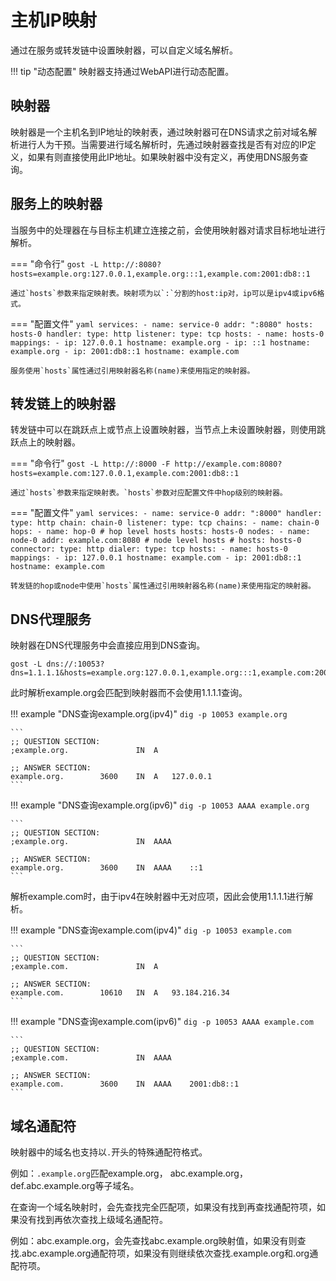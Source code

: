 # 主机IP映射

通过在服务或转发链中设置映射器，可以自定义域名解析。

!!! tip "动态配置"
    映射器支持通过WebAPI进行动态配置。

## 映射器

映射器是一个主机名到IP地址的映射表，通过映射器可在DNS请求之前对域名解析进行人为干预。当需要进行域名解析时，先通过映射器查找是否有对应的IP定义，如果有则直接使用此IP地址。如果映射器中没有定义，再使用DNS服务查询。

## 服务上的映射器

当服务中的处理器在与目标主机建立连接之前，会使用映射器对请求目标地址进行解析。

=== "命令行"
	```
	gost -L http://:8080?hosts=example.org:127.0.0.1,example.org:::1,example.com:2001:db8::1
	```

	通过`hosts`参数来指定映射表。映射项为以`:`分割的host:ip对，ip可以是ipv4或ipv6格式。

=== "配置文件"
    ```yaml
	services:
	- name: service-0
	  addr: ":8080"
      hosts: hosts-0
	  handler:
		type: http
	  listener:
		type: tcp
	hosts:
	- name: hosts-0
	  mappings:
	  - ip: 127.0.0.1
		hostname: example.org
	  - ip: ::1
		hostname: example.org
	  - ip: 2001:db8::1
		hostname: example.com
	```

	服务使用`hosts`属性通过引用映射器名称(name)来使用指定的映射器。

## 转发链上的映射器

转发链中可以在跳跃点上或节点上设置映射器，当节点上未设置映射器，则使用跳跃点上的映射器。

=== "命令行"
	```
	gost -L http://:8000 -F http://example.com:8080?hosts=example.com:127.0.0.1,example.com:2001:db8::1
	```

	通过`hosts`参数来指定映射表。`hosts`参数对应配置文件中hop级别的映射器。

=== "配置文件"
    ```yaml
	services:
	- name: service-0
	  addr: ":8000"
	  handler:
		type: http
		chain: chain-0
	  listener:
		type: tcp
	chains:
    - name: chain-0
      hops:
      - name: hop-0
	    # hop level hosts
        hosts: hosts-0
        nodes:
		- name: node-0
		  addr: example.com:8080
	      # node level hosts
          # hosts: hosts-0
		  connector:
			type: http
		  dialer:
			type: tcp
	hosts:
	- name: hosts-0
	  mappings:
	  - ip: 127.0.0.1
		hostname: example.com
	  - ip: 2001:db8::1
		hostname: example.com
	```

	转发链的hop或node中使用`hosts`属性通过引用映射器名称(name)来使用指定的映射器。

## DNS代理服务

映射器在DNS代理服务中会直接应用到DNS查询。

```
gost -L dns://:10053?dns=1.1.1.1&hosts=example.org:127.0.0.1,example.org:::1,example.com:2001:db8::1
```

此时解析example.org会匹配到映射器而不会使用1.1.1.1查询。

!!! example "DNS查询example.org(ipv4)"
	```
	dig -p 10053 example.org
	```

	```
	;; QUESTION SECTION:
    ;example.org.				IN	A

    ;; ANSWER SECTION:
    example.org.		3600	IN	A	127.0.0.1
	```

!!! example "DNS查询example.org(ipv6)"
	```
	dig -p 10053 AAAA example.org
	```

	```
	;; QUESTION SECTION:
    ;example.org.				IN	AAAA

    ;; ANSWER SECTION:
    example.org.		3600	IN	AAAA	::1
	```

解析example.com时，由于ipv4在映射器中无对应项，因此会使用1.1.1.1进行解析。

!!! example "DNS查询example.com(ipv4)"
	```
	dig -p 10053 example.com
	```

	```
	;; QUESTION SECTION:
    ;example.com.				IN	A

    ;; ANSWER SECTION:
    example.com.		10610	IN	A	93.184.216.34
	```

!!! example "DNS查询example.com(ipv6)"
	```
	dig -p 10053 AAAA example.com
	```

	```
	;; QUESTION SECTION:
    ;example.com.				IN	AAAA

    ;; ANSWER SECTION:
    example.com.		3600	IN	AAAA	2001:db8::1
	```

## 域名通配符

映射器中的域名也支持以`.`开头的特殊通配符格式。

例如：`.example.org`匹配example.org， abc.example.org，def.abc.example.org等子域名。

在查询一个域名映射时，会先查找完全匹配项，如果没有找到再查找通配符项，如果没有找到再依次查找上级域名通配符。

例如：abc.example.org，会先查找abc.example.org映射值，如果没有则查找.abc.example.org通配符项，如果没有则继续依次查找.example.org和.org通配符项。